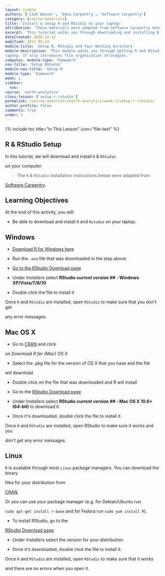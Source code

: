 ```yaml
---
layout: single
authors: ['Leah Wasser', 'Data Carpentry', 'Software Carpentry']
category: [course-materials]
title: 'Install & setup R and RStudio on your laptop'
attribution: 'These materials were adapted from Software Carpentry materials by Earth Lab.'
excerpt: 'This tutorial walks you through downloading and installing R and RStudio on your computer.'
dateCreated: 2016-12-12
modified: 2017-05-24
module-title: 'Setup R, RStudio and Your Working Directory'
module-description: 'This module walks you through getting R and RStudio setup on your
laptop. It also introduces file organization strategies.'
computes. module-type: 'homework'
nav-title: 'Setup RStudio'
module-nav-title: 'Setup R'
module-type: 'homework'
week: 1
sidebar:
  nav:
course: 'earth-analytics'
class-lesson: ['setup-r-rstudio']
permalink: /course-materials/earth-analytics/week-1/setup-r-rstudio/
author_profile: false
comments: true
order: 1
---
```




{% include toc title="In This Lesson" icon="file-text" %}





##  R & RStudio Setup



In this tutorial, we will download and install `R` & `RStudio`

on your computer.



>The `R` & `RStudio` installation instructions below were adapted from

<a href="http://software-carpentry.org/" target="_blank"> Software Carpentry</a>.



<div class='notice--success' markdown="1">



## <i class="fa fa-graduation-cap" aria-hidden="true"></i> Learning Objectives

At the end of this activity, you will:



* Be able to download and install `R` and `Rstudio` on your laptop.



</div>



## Windows



*  <a href="http://cran.r-project.org/bin/windows/base/release.htm" target="_blank">Download R for Windows here</a>

*   Run the `.exe` file that was downloaded in the step above.

*  <a href="http://www.rstudio.com/ide/download/desktop" target="_blank">Go to the RStudio Download page</a>

*  Under *Installers* select **RStudio *current version ##* - Windows XP/Vista/7/8/10**

*  Double click the file to install it





Once `R` and `RStudio` are installed, open `RStudio` to make sure that you don't get

any error messages.



## Mac OS X





* Go to <a href="http://cran.r-project.org" target="_blank">CRAN</a> and click

on *Download R for (Mac) OS X*

* Select the .pkg file for the version of OS X that you have and the file

will download.

* Double click on the file that was downloaded and R will install

* Go to the <a href="http://www.rstudio.com/ide/download/desktop" target="_blank">RStudio Download page</a>

* Under *Installers* select <b>RStudio *current version ##* - Mac OS X 10.6+ (64-bit)</b> to download it.

* Once it's downloaded, double click the file to install it.



Once `R` and `RStudio` are installed, open RStudio to make sure it works and you

don't get any error messages.



## Linux



`R` is available through most `Linux` package managers. You can download the binary

files for your distribution from

<a href="http://cran.r-project.org/index.html" target="_blank">CRAN</a>.

Or you can use your package manager (e.g. for Debian/Ubuntu run

`sudo apt-get install r-base` and for Fedora run `sudo yum install R`).



* To install RStudio, go to the

<a href="http://www.rstudio.com/ide/download/desktop" target="_blank">RStudio Download page</a>

* Under *Installers* select the version for your distribution.

* Once it's downloaded, double click the file to install it.





Once `R` and `RStudio` are installed, open `RStudio` to make sure that it works

and there are no errors when you open it.

